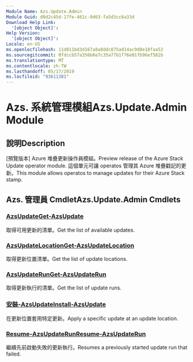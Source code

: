 ```yaml
---
Module Name: Azs.Update.Admin
Module Guid: d0d2c45d-17fe-461c-9d63-fa5d3cc6a33d
Download Help Link:
  '[object Object]': 
Help Version:
  '[object Object]': 
Locale: en-US
ms.openlocfilehash: 11d811bd3d167a8a0ddc875ad14ac9d8e18faa52
ms.sourcegitcommit: 0fdccb57a356b6e7c35a77b1f76e01fb96ef582b
ms.translationtype: MT
ms.contentlocale: zh-TW
ms.lasthandoff: 05/17/2019
ms.locfileid: "93611381"
---
```

# <span data-ttu-id="1d083-101">Azs. 系統管理模組</span><span class="sxs-lookup"><span data-stu-id="1d083-101">Azs.Update.Admin Module</span></span>
## <span data-ttu-id="1d083-102">說明</span><span class="sxs-lookup"><span data-stu-id="1d083-102">Description</span></span>
<span data-ttu-id="1d083-103">[預覽版本] Azure 堆疊更新操作員模組。</span><span class="sxs-lookup"><span data-stu-id="1d083-103">Preview release of the Azure Stack Update operator module.</span></span>  <span data-ttu-id="1d083-104">這個單元可讓 operatos 管理其 Azure 堆疊戳記的更新。</span><span class="sxs-lookup"><span data-stu-id="1d083-104">This module allows operatos to manage updates for their Azure Stack stamp.</span></span>

## <span data-ttu-id="1d083-105">Azs. 管理員 Cmdlet</span><span class="sxs-lookup"><span data-stu-id="1d083-105">Azs.Update.Admin Cmdlets</span></span>
### [<span data-ttu-id="1d083-106">AzsUpdate</span><span class="sxs-lookup"><span data-stu-id="1d083-106">Get-AzsUpdate</span></span>](Get-AzsUpdate.md)
<span data-ttu-id="1d083-107">取得可用更新的清單。</span><span class="sxs-lookup"><span data-stu-id="1d083-107">Get the list of available updates.</span></span>

### [<span data-ttu-id="1d083-108">AzsUpdateLocation</span><span class="sxs-lookup"><span data-stu-id="1d083-108">Get-AzsUpdateLocation</span></span>](Get-AzsUpdateLocation.md)
<span data-ttu-id="1d083-109">取得更新位置清單。</span><span class="sxs-lookup"><span data-stu-id="1d083-109">Get the list of update locations.</span></span>

### [<span data-ttu-id="1d083-110">AzsUpdateRun</span><span class="sxs-lookup"><span data-stu-id="1d083-110">Get-AzsUpdateRun</span></span>](Get-AzsUpdateRun.md)
<span data-ttu-id="1d083-111">取得更新執行的清單。</span><span class="sxs-lookup"><span data-stu-id="1d083-111">Get the list of update runs.</span></span>

### [<span data-ttu-id="1d083-112">安裝-AzsUpdate</span><span class="sxs-lookup"><span data-stu-id="1d083-112">Install-AzsUpdate</span></span>](Install-AzsUpdate.md)
<span data-ttu-id="1d083-113">在更新位置套用特定更新。</span><span class="sxs-lookup"><span data-stu-id="1d083-113">Apply a specific update at an update location.</span></span>

### [<span data-ttu-id="1d083-114">Resume-AzsUpdateRun</span><span class="sxs-lookup"><span data-stu-id="1d083-114">Resume-AzsUpdateRun</span></span>](Resume-AzsUpdateRun.md)
<span data-ttu-id="1d083-115">繼續先前啟動失敗的更新執行。</span><span class="sxs-lookup"><span data-stu-id="1d083-115">Resumes a previously started update run that failed.</span></span>

